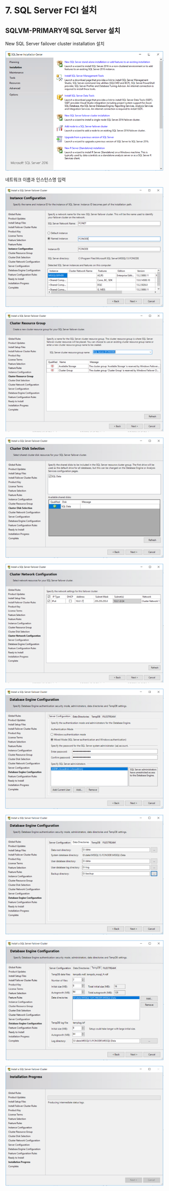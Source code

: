 # 7. SQL Server FCI 설치

## SQLVM-PRIMARY에 SQL Server 설치 

New SQL Server failover cluster installation 설치 

![](../../../.gitbook/assets/vm_setting11.png)

네트워크 이름과 인스턴스명 입력 

![](../../../.gitbook/assets/vm_setting22.png)

![](../../../.gitbook/assets/vm_setting13.png)

![](../../../.gitbook/assets/vm_setting23.png)

![](../../../.gitbook/assets/vm_setting15.png)

![](../../../.gitbook/assets/vm_setting24.png)

![](../../../.gitbook/assets/vm_setting25.png)

![](../../../.gitbook/assets/vm_setting26.png)

![](../../../.gitbook/assets/vm_setting27.png)



